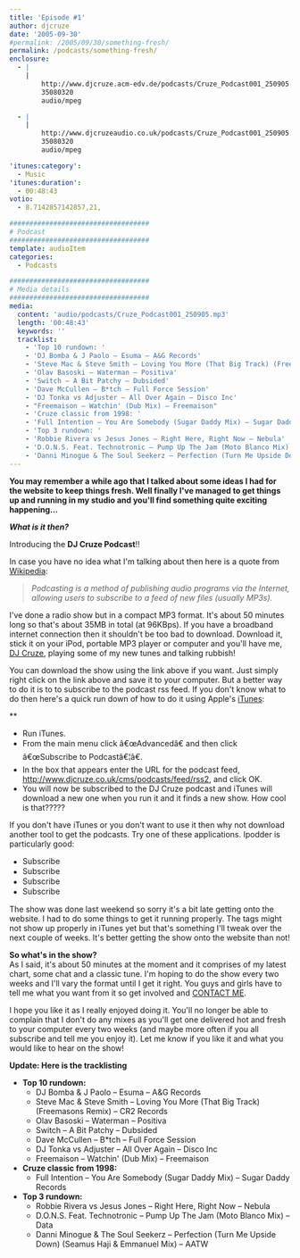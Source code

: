 ```yaml
---
title: 'Episode #1'
author: djcruze
date: '2005-09-30'
#permalink: /2005/09/30/something-fresh/
permalink: /podcasts/something-fresh/
enclosure:
  - |
    |
        http://www.djcruze.acm-edv.de/podcasts/Cruze_Podcast001_250905.mp3
        35080320
        audio/mpeg

  - |
    |
        http://www.djcruzeaudio.co.uk/podcasts/Cruze_Podcast001_250905.mp3
        35080320
        audio/mpeg

'itunes:category':
  - Music
'itunes:duration':
  - 00:48:43
votio:
  - 8.7142857142857,21,

###################################
# Podcast
###################################
template: audioItem
categories:
  - Podcasts

###################################
# Media details
###################################
media:
  content: 'audio/podcasts/Cruze_Podcast001_250905.mp3'
  length: '00:48:43'
  keywords: ''
  tracklist:
    - 'Top 10 rundown: '
    - 'DJ Bomba & J Paolo – Esuma – A&G Records'
    - 'Steve Mac & Steve Smith – Loving You More (That Big Track) (Freemasons Remix) – CR2 Records'
    - 'Olav Basoski – Waterman – Positiva'
    - 'Switch – A Bit Patchy – Dubsided'
    - 'Dave McCullen – B*tch – Full Force Session'
    - 'DJ Tonka vs Adjuster – All Over Again – Disco Inc'
    - "Freemaison – Watchin' (Dub Mix) – Freemaison"
    - 'Cruze classic from 1998: '
    - 'Full Intention – You Are Somebody (Sugar Daddy Mix) – Sugar Daddy Records'
    - 'Top 3 rundown: '
    - 'Robbie Rivera vs Jesus Jones – Right Here, Right Now – Nebula'
    - 'D.O.N.S. Feat. Technotronic – Pump Up The Jam (Moto Blanco Mix) – Data'
    - 'Danni Minogue & The Soul Seekerz – Perfection (Turn Me Upside Down) (Seamus Haji & Emmanuel Mix) – AATW'
---
```


**You may remember a while ago that I talked about some ideas I had for the website to keep things fresh. Well finally I've managed to get things up and running in my studio and you'll find something quite exciting happening...**

**_What is it then?_**

Introducing the **DJ Cruze Podcast**!!

In case you have no idea what I'm talking about then here is a quote from [Wikipedia][3]:

> _Podcasting is a method of publishing audio programs via the Internet, allowing users to subscribe to a feed of new files (usually MP3s)._

I've done a radio show but in a compact MP3 format. It's about 50 minutes long so that's about 35MB in total (at 96KBps). If you have a broadband internet connection then it shouldn't be too bad to download. Download it, stick it on your iPod, portable MP3 player or computer and you'll have me, [DJ Cruze][4], playing some of my new tunes and talking rubbish!

You can download the show using the link above if you want. Just simply right click on the link above and save it to your computer. But a better way to do it is to to subscribe to the podcast rss feed. If you don't know what to do then here's a quick run down of how to do it using Apple's [iTunes][5]:

\*\*</p>

- Run iTunes.
- From the main menu click â€œAdvancedâ€ and then click â€œSubscribe to Podcastâ€¦â€.
- In the box that appears enter the URL for the podcast feed, <http://www.djcruze.co.uk/cms/podcasts/feed/rss2>, and click OK.
- You will now be subscribed to the DJ Cruze podcast and iTunes will download a new one when you run it and it finds a new show. How cool is that?????

</strong>

If you don't have iTunes or you don't want to use it then why not download another tool to get the podcasts. Try one of these applications. Ipodder is particularly good:

- [<img src="http://www.djcruze.co.uk/cms/wp-content/badge_ipodder.gif" width="80" height="15" border="0" alt="Subscribe to djcruze.co.uk podcast via iPodder" />][6]
- [<img src="http://www.djcruze.co.uk/cms/wp-content/badge_iPodderX_B2.gif" width="80" height="15" border="0" alt="Subscribe to djcruze.co.uk podcast via iPodderX" />][7]
- [<img src="http://www.djcruze.co.uk/cms/wp-content/badge_nimiq_small.gif" width="80" height="15" border="0" alt="Subscribe to djcruze.co.uk podcast via Nimiq" />][8]
- [<img src="http://www.djcruze.co.uk/cms/wp-content/badge_dopplerbutton.png" width="80" height="15" border="0" alt="Subscribe to djcruze.co.uk podcast via Doppler" />][9]

The show was done last weekend so sorry it's a bit late getting onto the website. I had to do some things to get it running properly. The tags might not show up properly in iTunes yet but that's something I'll tweak over the next couple of weeks. It's better getting the show onto the website than not!

**So what's in the show?**  
As I said, it's about 50 minutes at the moment and it comprises of my latest chart, some chat and a classic tune. I'm hoping to do the show every two weeks and I'll vary the format until I get it right. You guys and girls have to tell me what you want from it so get involved and [CONTACT ME][10].

I hope you like it as I really enjoyed doing it. You'll no longer be able to complain that I don't do any mixes as you'll get one delivered hot and fresh to your computer every two weeks (and maybe more often if you all subscribe and tell me you enjoy it). Let me know if you like it and what you would like to hear on the show!

**Update: Here is the tracklisting**

- **Top 10 rundown:**
  - DJ Bomba & J Paolo – Esuma – A&G Records
  - Steve Mac & Steve Smith – Loving You More (That Big Track) (Freemasons Remix) – CR2 Records
  - Olav Basoski – Waterman – Positiva
  - Switch – A Bit Patchy – Dubsided
  - Dave McCullen – B\*tch – Full Force Session
  - DJ Tonka vs Adjuster – All Over Again – Disco Inc
  - Freemaison – Watchin' (Dub Mix) – Freemaison
- **Cruze classic from 1998:**
  - Full Intention – You Are Somebody (Sugar Daddy Mix) – Sugar Daddy Records
- **Top 3 rundown:**
  - Robbie Rivera vs Jesus Jones – Right Here, Right Now – Nebula
  - D.O.N.S. Feat. Technotronic – Pump Up The Jam (Moto Blanco Mix) – Data
  - Danni Minogue & The Soul Seekerz – Perfection (Turn Me Upside Down) (Seamus Haji & Emmanuel Mix) – AATW

[1]: http://www.djcruzeaudio.co.uk/podcasts/Cruze_Podcast001_250905.mp3
[2]: http://www.djcruze.co.uk/cms/podcasts/feed/rss2
[3]: http://en.wikipedia.org/wiki/Podcasting
[4]: http://www.djcruze.co.uk/
[5]: http://www.apple.com/itunes/
[6]: http://ipodder.sourceforge.net/
[7]: http://ipodderx.com/
[8]: http://www.nimiq.nl/
[9]: http://www.dopplerradio.net/
[10]: http://www.djcruze.co.uk/cms/contact/
